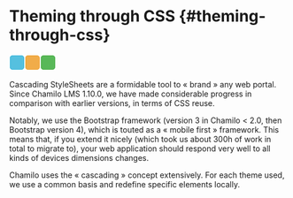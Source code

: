 # Theming through CSS {#theming-through-css}

![](../assets/images16.png)![](../assets/images18.png)![](../assets/images17.png)

Cascading StyleSheets are a formidable tool to « brand » any web portal. Since Chamilo LMS 1.10.0, we have made considerable progress in comparison with earlier versions, in terms of CSS reuse.

Notably, we use the Bootstrap framework (version 3 in Chamilo < 2.0, then Bootstrap version 4), which is touted as a « mobile first » framework. This means that, if you extend it nicely (which took us about 300h of work in total to migrate to), your web application should respond very well to all kinds of devices dimensions changes.

Chamilo uses the « cascading » concept extensively. For each theme used, we use a common basis and redefine specific elements locally.